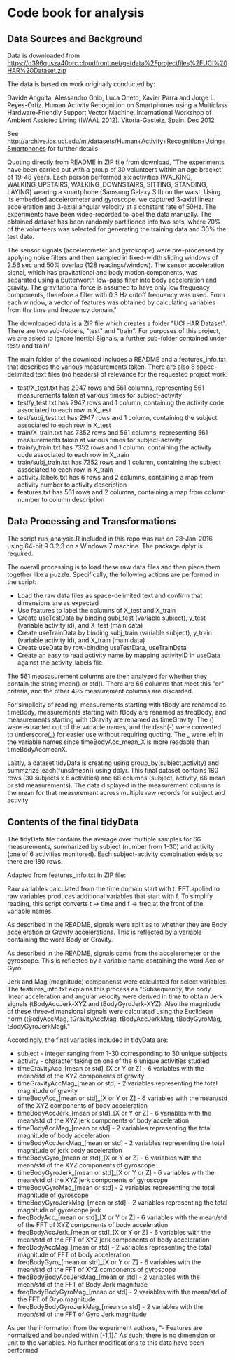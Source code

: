 # Code book for analysis

## Data Sources and Background
Data is downloaded from https://d396qusza40orc.cloudfront.net/getdata%2Fprojectfiles%2FUCI%20HAR%20Dataset.zip

The data is based on work originally conducted by:

Davide Anguita, Alessandro Ghio, Luca Oneto, Xavier Parra and Jorge L. Reyes-Ortiz. Human Activity Recognition on Smartphones using a Multiclass Hardware-Friendly Support Vector Machine. International Workshop of Ambient Assisted Living (IWAAL 2012). Vitoria-Gasteiz, Spain. Dec 2012

See http://archive.ics.uci.edu/ml/datasets/Human+Activity+Recognition+Using+Smartphones for further details

Quoting directly from README in ZIP file from download, "The experiments have been carried out with a group of 30 volunteers within an age bracket of 19-48 years. Each person performed six activities (WALKING, WALKING_UPSTAIRS, WALKING_DOWNSTAIRS, SITTING, STANDING, LAYING) wearing a smartphone (Samsung Galaxy S II) on the waist. Using its embedded accelerometer and gyroscope, we captured 3-axial linear acceleration and 3-axial angular velocity at a constant rate of 50Hz. The experiments have been video-recorded to label the data manually. The obtained dataset has been randomly partitioned into two sets, where 70% of the volunteers was selected for generating the training data and 30% the test data. 

The sensor signals (accelerometer and gyroscope) were pre-processed by applying noise filters and then sampled in fixed-width sliding windows of 2.56 sec and 50% overlap (128 readings/window). The sensor acceleration signal, which has gravitational and body motion components, was separated using a Butterworth low-pass filter into body acceleration and gravity. The gravitational force is assumed to have only low frequency components, therefore a filter with 0.3 Hz cutoff frequency was used. From each window, a vector of features was obtained by calculating variables from the time and frequency domain."

The downloaded data is a ZIP file which creates a folder "UCI HAR Dataset".  There are two sub-folders, "test" and "train".  For purposes of this project, we are asked to ignore Inertial Signals, a further sub-folder contained under test/ and train/

The main folder of the download includes a README and a features_info.txt that describes the various measurements taken.  There are also 8 space-delimited text files (no headers) of relevance for the requested project work:

* test/X_test.txt has 2947 rows and 561 columns, representing 561 measurements taken at various times for subject-activity
* test/y_test.txt has 2947 rows and 1 column, containing the activity code associated to each row in X_test
* test/subj_test.txt has 2947 rows and 1 column, containing the subject associated to each row in X_test
* train/X_train.txt has 7352 rows and 561 columns, representing 561 measurements taken at various times for subject-activity
* train/y_train.txt has 7352 rows and 1 column, containing the activity code associated to each row in X_train
* train/subj_train.txt has 7352 rows and 1 column, containing the subject associated to each row in X_train
* activity_labels.txt has 6 rows and 2 columns, containing a map from activity number to activity description
* features.txt has 561 rows and 2 columns, containing a map from column number to column description

## Data Processing and Transformations
The script run_analysis.R included in this repo was run on 28-Jan-2016 using 64-bit R 3.2.3 on a Windows 7 machine.  The package dplyr is required.

The overall processing is to load these raw data files and then piece them together like a puzzle.  Specifically, the following actions are performed in the script:

* Load the raw data files as space-delimited text and confirm that dimensions are as expected
* Use features to label the columns of X_test and X_train
* Create useTestData by binding subj_test (variable subject), y_test (variable activity id), and X_test (main data)
* Create useTrainData by binding subj_train (variable subject), y_train (variable activity id), and X_train (main data)
* Create useData by row-binding useTestData, useTrainData
* Create an easy to read activity name by mapping activityID in useData against the activity_labels file

The 561 measasurement columns are then analyzed for whether they contain the string mean() or std().  There are 66 columns that meet this "or" criteria, and the other 495 measurement columns are discarded.

For simplicity of reading, measurements starting with tBody are renamed as timeBody, measurements starting with fBody are renamed as freqBody, and measurements starting with tGravity are renamed as timeGravity.  The () were extracted out of the variable names, and the dash(-) were converted to underscore(_) for easier use without requiring quoting.  The _ were left in the variable names since timeBodyAcc_mean_X is more readable than timeBodyAccmeanX.

Lastly, a dataset tidyData is creating using group_by(subject,activity) and summzrize_each(funs(mean)) using dplyr.  This final dataset contains 180 rows (30 subjects x 6 activities) and 68 columns (subject, activity, 66 mean or std measurements).  The data displayed in the measurement columns is the mean for that measurement across multiple raw records for subject and activity

## Contents of the final tidyData

The tidyData file contains the average over multiple samples for 66 measurements, summarized by subject (number from 1-30) and activity (one of 6 activities monitored).  Each subject-activity combination exists so there are 180 rows.

Adapted from features_info.txt in ZIP file:

Raw variables calculated from the time domain start with t.  FFT applied to raw variables produces additional variables that start with f.  To simplify reading, this script converts t -> time and f -> freq at the front of the variable names.

As described in the README, signals were split as to whether they are Body acceleration or Gravity accelerations.  This is reflected by a variable containing the word Body or Gravity.

As described in the README, signals came from the accelerometer or the gyroscope.  This is reflected by a variable name containing the word Acc or Gyro.

Jerk and Mag (magnitude) componenst were calculated for select variables.  The features_info.txt explains this process as "Subsequently, the body linear acceleration and angular velocity were derived in time to obtain Jerk signals (tBodyAccJerk-XYZ and tBodyGyroJerk-XYZ). Also the magnitude of these three-dimensional signals were calculated using the Euclidean norm (tBodyAccMag, tGravityAccMag, tBodyAccJerkMag, tBodyGyroMag, tBodyGyroJerkMag)."

Accordingly, the final variables included in tidyData are:
* subject - integer ranging from 1-30 corresponding to 30 unique subjects
* activity - character taking on one of the 6 unique activities studied
* timeGravityAcc_[mean or std]_[X or Y or Z] - 6 variables with the mean/std of the XYZ components of gravity
* timeGravityAccMag_[mean or std] - 2 variables representing the total magnitude of gravity
* timeBodyAcc_[mean or std]_[X or Y or Z] - 6 variables with the mean/std of the XYZ components of body acceleration
* timeBodyAccJerk_[mean or std]_[X or Y or Z] - 6 variables with the mean/std of the XYZ jerk components of body acceleration
* timeBodyAccMag_[mean or std] - 2 variables representing the total magnitude of body acceleration
* timeBodyAccJerkMag_[mean or std] - 2 variables representing the total magnitude of jerk body acceleration
* timeBodyGyro_[mean or std]_[X or Y or Z] - 6 variables with the mean/std of the XYZ components of gyroscope
* timeBodyGyroJerk_[mean or std]_[X or Y or Z] - 6 variables with the mean/std of the XYZ jerk components of gyroscope
* timeBodyGyroMag_[mean or std] - 2 variables representing the total magnitude of gyroscope
* timeBodyGyroJerkMag_[mean or std] - 2 variables representing the total magnitude of gyroscope jerk
* freqBodyAcc_[mean or std]_[X or Y or Z] - 6 variables with the mean/std of the FFT of XYZ components of body acceleration
* freqBodyAccJerk_[mean or std]_[X or Y or Z] - 6 variables with the mean/std of the FFT of XYZ jerk components of body acceleration
* freqBodyAccMag_[mean or std] - 2 variables representing the total magnitude of FFT of body acceleration
* freqBodyGyro_[mean or std]_[X or Y or Z] - 6 variables with the mean/std of the FFT of XYZ components of gyroscope
* freqBodyBodyAccJerkMag_[mean or std] - 2 variables with the mean/std of the FFT of Body Jerk magnitude
* freqBodyBodyGyroMag_[mean or std] - 2 variables with the mean/std of the FFT of Gryo magnitude
* freqBodyBodyGyroJerkMag_[mean or std] - 2 variables with the mean/std of the FFT of Gyro Jerk magnitude

As per the information from the experiment authors, "- Features are normalized and bounded within [-1,1]."  As such, there is no dimension or unit to the variables.  No further modifications to this data have been performed
